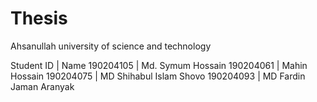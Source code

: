 # Thesis

Ahsanullah university of science and technology

Student ID | Name
190204105	 | Md. Symum Hossain
190204061	 | Mahin Hossain
190204075	 | MD Shihabul Islam Shovo
190204093	 | MD Fardin Jaman Aranyak
